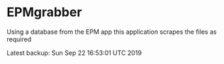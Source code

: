 # EPMgrabber
Using a database from the EPM app this application scrapes the files as required


Latest backup: Sun Sep 22 16:53:01 UTC 2019
